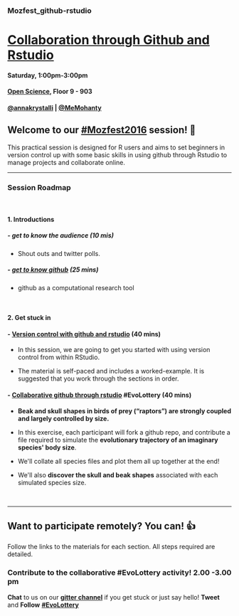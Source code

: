 ### Mozfest_github-rstudio


# [Collaboration through Github and Rstudio](https://app.mozillafestival.org/#_session-259)
#### Saturday, 1:00pm-3:00pm
#### [Open Science](https://app.mozillafestival.org/#_space-open-science), Floor 9 - 903
#### [**\@annakrystalli**](https://twitter.com/annakrystalli) | [**\@MeMohanty**](https://twitter.com/MeMohanty)


## Welcome to our [#Mozfest2016](https://twitter.com/search?q=%23Mozfest2016&src=typd) session! :tada:


This practical session is designed for R users and aims to set beginners in version control up with some basic skills in using github through Rstudio to manage projects and collaborate online.


***

### **Session Roadmap**

<br>

#### **1. Introductions**

##### - **get to know the audience** (10 mis)
  - Shout outs and twitter polls.

##### - **[get to know github](https://annakrystalli.github.io/Mozfest_github-rstudio/index.html)** (25 mins)
  - github as a computational research tool

<br>

#### **2. Get stuck in**

#### - [Version control with github and rstudio](https://github.com/mikecroucher/ISBE_Symposium) (40 mins)
  - In this session, we are going to get you started with using version control from within RStudio.

  - The material is self-paced and includes a worked-example. It is suggested that you work through the sections in order.

#### - [Collaborative github through rstudio](https://annakrystalli.github.io/Mozfest_github-rstudio/evolottery.html) #EvoLottery (40 mins)

  - **Beak and skull shapes in birds of prey (“raptors”) are strongly coupled and largely controlled by size.** 

  - In this exercise, each participant will fork a github repo, and contribute a file required to simulate the **evolutionary trajectory of an imaginary species' body size**. 
  
  - We'll collate all species files and plot them all up together at the end! 
  
  - We'll also **discover the skull and beak shapes** associated with each simulated species size.


<br>

***

## **Want to participate remotely? You can!** :thumbsup:

Follow the links to the materials for each section. All steps required are detailed. 
### **Contribute to the collaborative #EvoLottery activity! 2.00 -3.00 pm**

**Chat** to us on our [**gitter channel**](https://gitter.im/mozfest-gh-rstudio/Lobby?utm_source=share-link&utm_medium=link&utm_campaign=share-link) if you get stuck or just say hello! **Tweet** and **Follow** [**#EvoLottery**](https://twitter.com/search?f=tweets&q=EvoLottery&src=typd)